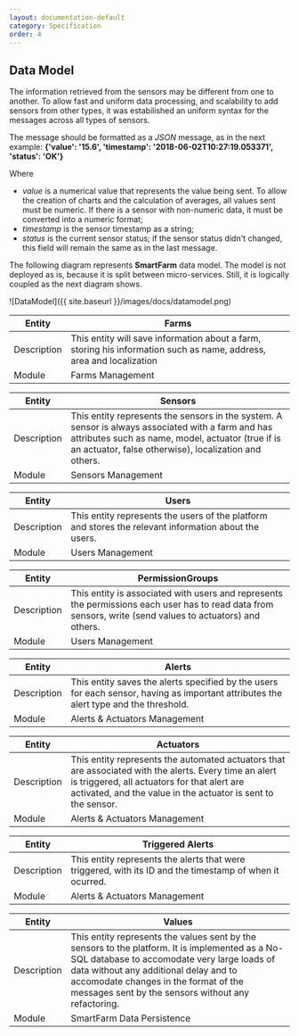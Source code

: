 ```yaml
---
layout: documentation-default
category: Specification
order: 4
---
```


## Data Model


The information retrieved from the sensors may be different from one to another. To allow fast and uniform data processing, and scalability to add sensors from other types, it was estabilished an uniform syntax for the messages across all types of sensors.

The message should be formatted as a *JSON* message, as in the next example:
**{'value': '15.6', 'timestamp': '2018-06-02T10:27:19.053371', 'status': 'OK'}**

Where
* *value* is a numerical value that represents the value being sent. To allow the creation of charts and the calculation of averages, all values sent must be numeric. If there is a sensor with non-numeric data, it must be converted into a numeric format;
* *timestamp* is the sensor timestamp as a string;
* *status* is the current sensor status; if the sensor status didn't changed, this field will remain the same as in the last message.


The following diagram represents **SmartFarm** data model. The model is not deployed as is, because it is split between micro-services. Still, it is logically coupled as the next diagram shows.

![DataModel]({{ site.baseurl }}/images/docs/datamodel.png)


| Entity             	| Farms       |
| --------------------- | ---------------------------------------------------- |
| Description           | This entity will save information about a farm, storing his information such as name, address, area and localization |
| Module         | Farms Management |

| Entity             	| Sensors       |
| --------------------- | ---------------------------------------------------- |
| Description           | This entity represents the sensors in the system. A sensor is always associated with a farm and has attributes such as name, model, actuator (true if is an actuator, false otherwise), localization and others. |
| Module         | Sensors Management |

| Entity             	| Users       |
| --------------------- | ---------------------------------------------------- |
| Description           | This entity represents the users of the platform and stores the relevant information about the users. |
| Module         | Users Management |

| Entity             	| PermissionGroups       |
| --------------------- | ---------------------------------------------------- |
| Description           | This entity is associated with users and represents the permissions each user has to read data from sensors, write (send values to actuators) and others. |
| Module         | Users Management |

| Entity             	| Alerts       |
| --------------------- | ---------------------------------------------------- |
| Description           | This entity saves the alerts specified by the users for each sensor, having as important attributes the alert type and the threshold. |
| Module         | Alerts & Actuators Management |

| Entity             	| Actuators       |
| --------------------- | ---------------------------------------------------- |
| Description           | This entity represents the automated actuators that are associated with the alerts. Every time an alert is triggered, all actuators for that alert are activated, and the value in the actuator is sent to the sensor. |
| Module         | Alerts & Actuators Management |

| Entity             	| Triggered Alerts       |
| --------------------- | ---------------------------------------------------- |
| Description           | This entity represents the alerts that were triggered, with its ID and the timestamp of when it ocurred. |
| Module         | Alerts & Actuators Management |

| Entity             	| Values       |
| --------------------- | ---------------------------------------------------- |
| Description           | This entity represents the values sent by the sensors to the platform. It is implemented as a No-SQL database to accomodate very large loads of data without any additional delay and to accomodate changes in the format of the messages sent by the sensors without any refactoring. |
| Module         | SmartFarm Data Persistence |

